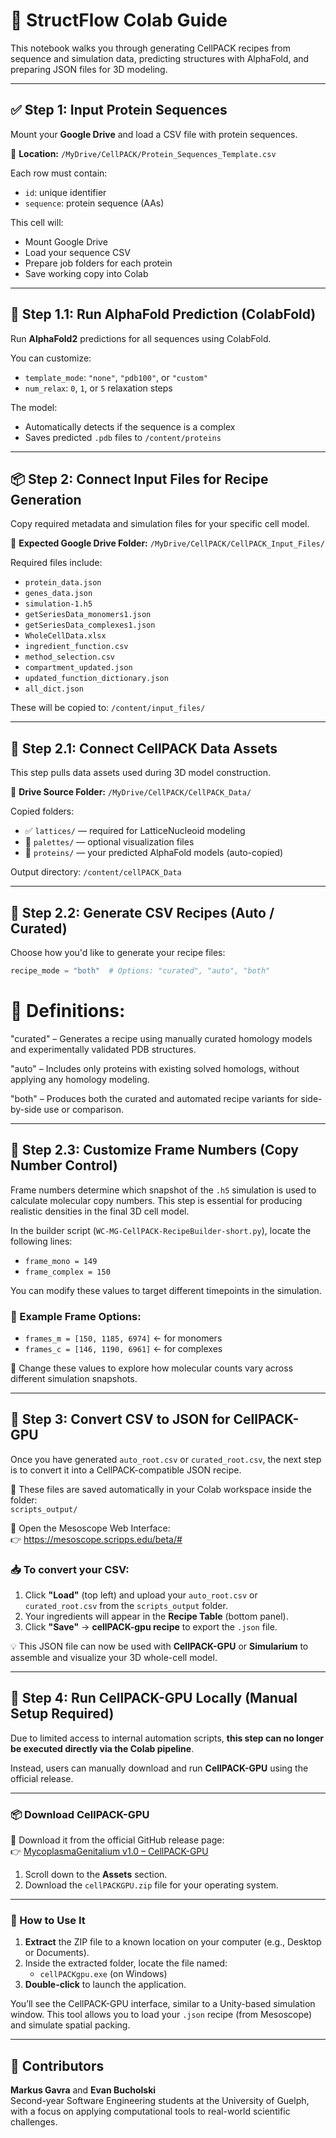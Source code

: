 # 🧬 StructFlow Colab Guide   

This notebook walks you through generating CellPACK recipes from sequence and simulation data, predicting structures with AlphaFold, and preparing JSON files for 3D modeling.

---

## ✅ Step 1: Input Protein Sequences  

Mount your **Google Drive** and load a CSV file with protein sequences.  

📁 **Location:** `/MyDrive/CellPACK/Protein_Sequences_Template.csv`  

Each row must contain:
- `id`: unique identifier  
- `sequence`: protein sequence (AAs)

This cell will:
- Mount Google Drive
- Load your sequence CSV
- Prepare job folders for each protein
- Save working copy into Colab

---

## 🔬 Step 1.1: Run AlphaFold Prediction (ColabFold)

Run **AlphaFold2** predictions for all sequences using ColabFold.  

You can customize:
- `template_mode`: `"none"`, `"pdb100"`, or `"custom"`
- `num_relax`: `0`, `1`, or `5` relaxation steps

The model:
- Automatically detects if the sequence is a complex
- Saves predicted `.pdb` files to `/content/proteins`

---

## 📦 Step 2: Connect Input Files for Recipe Generation  

Copy required metadata and simulation files for your specific cell model.

📁 **Expected Google Drive Folder:** `/MyDrive/CellPACK/CellPACK_Input_Files/`

Required files include:
- `protein_data.json`
- `genes_data.json`
- `simulation-1.h5`
- `getSeriesData_monomers1.json`
- `getSeriesData_complexes1.json`
- `WholeCellData.xlsx`
- `ingredient_function.csv`
- `method_selection.csv`
- `compartment_updated.json`
- `updated_function_dictionary.json`
- `all_dict.json`

These will be copied to: `/content/input_files/`

---

## 🧱 Step 2.1: Connect CellPACK Data Assets  

This step pulls data assets used during 3D model construction.  

📁 **Drive Source Folder:** `/MyDrive/CellPACK/CellPACK_Data/`

Copied folders:
- ✅ `lattices/` — required for LatticeNucleoid modeling  
- 🎨 `palettes/` — optional visualization files  
- 💾 `proteins/` — your predicted AlphaFold models (auto-copied)

Output directory: `/content/cellPACK_Data`

---

## 🧪 Step 2.2: Generate CSV Recipes (Auto / Curated)  

Choose how you'd like to generate your recipe files:

```python
recipe_mode = "both"  # Options: "curated", "auto", "both"
```
# 🔧 Definitions:

"curated" – Generates a recipe using manually curated homology models and experimentally validated PDB structures.

"auto" – Includes only proteins with existing solved homologs, without applying any homology modeling.

"both" – Produces both the curated and automated recipe variants for side-by-side use or comparison.

---

## 🌟 Step 2.3: Customize Frame Numbers (Copy Number Control)

Frame numbers determine which snapshot of the `.h5` simulation is used to calculate molecular copy numbers. This step is essential for producing realistic densities in the final 3D cell model.

In the builder script (`WC-MG-CellPACK-RecipeBuilder-short.py`), locate the following lines:

- `frame_mono = 149`
- `frame_complex = 150`

You can modify these values to target different timepoints in the simulation.

### 🔢 Example Frame Options:
- `frames_m = [150, 1185, 6974]`  ← for monomers
- `frames_c = [146, 1190, 6961]`  ← for complexes

🔀 Change these values to explore how molecular counts vary across different simulation snapshots.

---

## 📄 Step 3: Convert CSV to JSON for CellPACK-GPU

Once you have generated `auto_root.csv` or `curated_root.csv`, the next step is to convert it into a CellPACK-compatible JSON recipe.

📁 These files are saved automatically in your Colab workspace inside the folder:  
`scripts_output/`

🔗 Open the Mesoscope Web Interface:  
👉 https://mesoscope.scripps.edu/beta/#

### 📥 To convert your CSV:

1. Click **"Load"** (top left) and upload your `auto_root.csv` or `curated_root.csv` from the `scripts_output` folder.  
2. Your ingredients will appear in the **Recipe Table** (bottom panel).  
3. Click **"Save"** → **cellPACK-gpu recipe** to export the `.json` file.

💡 This JSON file can now be used with **CellPACK-GPU** or **Simularium** to assemble and visualize your 3D whole-cell model.

---

## 🚫 Step 4: Run CellPACK-GPU Locally (Manual Setup Required)

Due to limited access to internal automation scripts, **this step can no longer be executed directly via the Colab pipeline**.

Instead, users can manually download and run **CellPACK-GPU** using the official release.

---

### 📦 Download CellPACK-GPU

🔗 Download it from the official GitHub release page:  
👉 [MycoplasmaGenitalium v1.0 – CellPACK-GPU](https://github.com/ccsb-scripps/MycoplasmaGenitalium/releases/tag/v1.0)

1. Scroll down to the **Assets** section.
2. Download the `cellPACKGPU.zip` file for your operating system.

---

### 🧰 How to Use It

1. **Extract** the ZIP file to a known location on your computer (e.g., Desktop or Documents).
2. Inside the extracted folder, locate the file named:
   - `cellPACKgpu.exe` (on Windows)
3. **Double-click** to launch the application.

You’ll see the CellPACK-GPU interface, similar to a Unity-based simulation window. This tool allows you to load your `.json` recipe (from Mesoscope) and simulate spatial packing.

---

## 👥 Contributors

**Markus Gavra** and **Evan Bucholski**  
Second-year Software Engineering students at the University of Guelph, with a focus on applying computational tools to real-world scientific challenges.


